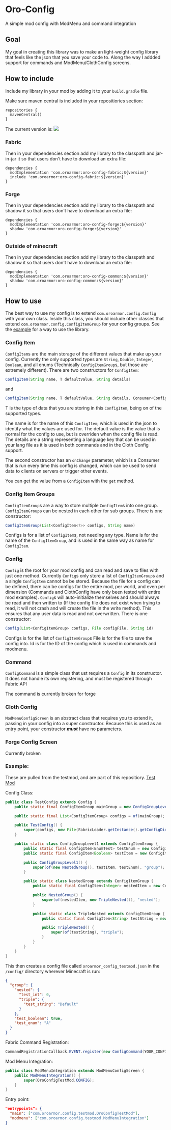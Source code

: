 # Oro-Config
A simple mod config with ModMenu and command integration


## Goal
My goal in creating this library was to make an light-weight config library that feels like the json that you save your code to. Along the way I addded support for commands and ModMenu/ClothConfig screens.


## How to include
Include my library in your mod by adding it to your `build.gradle` file.

Make sure maven central is included in your repositiories section:
```
repositories {
  mavenCentral()
}
```

The current version is: ![](https://img.shields.io/github/v/tag/oroarmor/oro-config.svg)

### Fabric

Then in your dependencies section add my library to the classpath and jar-in-jar it so that users don't have to download an extra file:

```
dependencies {	
  modImplementation 'com.oroarmor:oro-config-fabric:${version}'
  include 'com.oroarmor:oro-config-fabric:${version}'
}
```

### Forge

Then in your dependencies section add my library to the classpath and shadow it so that users don't have to download an extra file:

```
dependencies {	
  modImplementation 'com.oroarmor:oro-config-forge:${version}'
  shadow 'com.oroarmor:oro-config-forge:${version}'
}
```

### Outside of minecraft

Then in your dependencies section add my library to the classpath and shadow it so that users don't have to download an extra file:

```
dependencies {	
  modImplementation 'com.oroarmor:oro-config-common:${version}'
  shadow 'com.oroarmor:oro-config-common:${version}'
}
```

## How to use
The best way to use my config is to extend `com.oroarmor.config.Config` with your own class. Inside this class, you should include other classes that extend `com.oroarmor.config.ConfigItemGroup` for your config groups. See the [example](#example) for a way to use the library.

### Config Item
`ConfigItem`s are the main storage of the different values that make up your config. Currently the only supported types are `String`, `Double`, `Integer`, `Boolean`, and all enums (Technically `ConfigItemGroup`s, but those are extremely different). There are two constructors for `ConfigItem`:
```java
ConfigItem(String name, T defaultValue, String details)
```
and 
```java
ConfigItem(String name, T defaultValue, String details, Consumer<ConfigItem<T>> onChange)
```
T is the type of data that you are storing in this `ConfigItem`, being on of the supported types.

The name is for the name of this `ConfigItem`, which is used in the json to identify what the values are used for.
The default value is the value that is normal for the config to use, but is overriden when the config file is read.
The details are a string representing a language key that can be used in your lang file as it is used in both commands and in the Cloth Config support.

The second constructor has an `onChange` parameter, which is a Consumer that is run every time this config is changed, which can be used to send data to clients on servers or trigger other events.

You can get the value from a `ConfigItem` with the `get` method.

### Config Item Groups
`ConfigItemGroup`s are a way to store multiple `ConfigItem`s into one group. `ConfigItemGroup`s can be nested in each other for sub groups. There is one constructor:
```java
ConfigItemGroup(List<ConfigItem<?>> configs, String name)
```
Configs is for a list of `ConfigItem`s, not needing any type.
Name is for the name of the `ConfigItemGroup`, and is used in the same way as name for `ConfigItem`.

### Config
`Config` is the root for your mod config and can read and save to files with just one method. Currently `Config`s only store a list of `ConfigItemGroup`s and a single `ConfigItem` cannot be be stored. Because the file for a config can be defined, there can be configs for the entire mod, per world, and even per dimension (Commands and ClothConfig have only been tested with entire mod examples). `Config`s will auto-initialize themselves and should always be read and then written to (If the config file does not exist when trying to read, it will not crash and will create the file in the write method). This ensures that any user data is read and not overwritten. There is one constructor:
```java
Config(List<ConfigItemGroup> configs, File configFile, String id)
```
Configs is for the list of `ConfigItemGroup`s
File is for the file to save the config into.
Id is for the ID of the config which is used in commands and modmenu.

### Command
`ConfigCommand` is a simple class that ust requires a `Config` in its constructor. It does not handle its own registering, and must be registered through Fabric API

The command is currently broken for forge

### Cloth Config
`ModMenuConfigScreen` is an abstract class that requires you to extend it, passing in your config into a super constructor. Because this is used as an entry point, your constructor ***must*** have no parameters.

### Forge Config Screen
Currently broken

### Example:
These are pulled from the testmod, and are part of this repositiory. [Test Mod](https://github.com/OroArmor/oro-config/tree/master/fabric-testmod/src/main)

Config Class:
```java
public class TestConfig extends Config {
    public static final ConfigItemGroup mainGroup = new ConfigGroupLevel1();

    public static final List<ConfigItemGroup> configs = of(mainGroup);

    public TestConfig() {
        super(configs, new File(FabricLoader.getInstance().getConfigDir().toFile(), "oroarmor_config_testmod.json"), "oroarmor_config_testmod");
    }

    public static class ConfigGroupLevel1 extends ConfigItemGroup {
        public static final ConfigItem<EnumTest> testEnum = new ConfigItem<>("test_enum", EnumTest.A, "test_enum");
        public static final ConfigItem<Boolean> testItem = new ConfigItem<Boolean>("test_boolean", true, "test_boolean");

        public ConfigGroupLevel1() {
            super(of(new NestedGroup(), testItem, testEnum), "group");
        }

        public static class NestedGroup extends ConfigItemGroup {
            public static final ConfigItem<Integer> nestedItem = new ConfigItem<Integer>("test_int", 0, "test_integer");

            public NestedGroup() {
                super(of(nestedItem, new TripleNested()), "nested");
            }

            public static class TripleNested extends ConfigItemGroup {
                public static final ConfigItem<String> testString = new ConfigItem<String>("test_string", "Default", "test_string");

                public TripleNested() {
                    super(of(testString), "triple");
                }
            }
        }
    }
}
```
This then creates a config file called `oroarmor_config_testmod.json` in the `/config/` directory wherever Minecraft is run:
```json
{
  "group": {
    "nested": {
      "test_int": 0,
      "triple": {
        "test_string": "Default"
      }
    },
    "test_boolean": true,
    "test_enum": "A"
  }
}
```

Fabric Command Registration:
```java
CommandRegistrationCallback.EVENT.register(new ConfigCommand(YOUR_CONFIG)::register);
```

Mod Menu Integration:
```java
public class ModMenuIntegration extends ModMenuConfigScreen {
	public ModMenuIntegration() {
		super(OroConfigTestMod.CONFIG);
	}
}
```

Entry point:
```json
"entrypoints": {
  "main": ["com.oroarmor.config.testmod.OroConfigTestMod"],
  "modmenu": ["com.oroarmor.config.testmod.ModMenuIntegration"]
}
```




